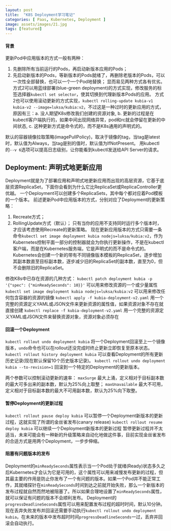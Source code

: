 ```yaml
---
layout: post
title:  "K8S Deployment学习笔记"
categories: [ Paas, Kubernetes, Deployment ]
image: assets/images/21.jpg
tags: [featured]
---
```


#### 背景
更新Pod中应用版本的方式一般有两种：
1. 先删除所有当前运行的Pods，再启动新版本应用的Pods；
2. 先启动新版本的Pods，等新版本的Pods就绪了，再删除老版本的Pods，可以一次性全部替换，也可以一个一个Pod地替换；
显而易见两种方式各有优劣。
方式2可以用蓝绿部署(blue-green deployment)的方式实现，修改服务的标签选择器`kubectl set selector`，使其切换到代理新版本Pods的应用。
方式2也可以使用滚动更新的方式实现，`kubectl rolling-update kubia-v1 kubia-v2 --image=luksa/kubia:v2`，不过这是一种过时的更新应用的方式，原因有三：a. 没人期望K8s修改我们创建的资源对象, b. 更新的过程是在kubectl客户端执行的，如果中间出现网络异常，pod和rc就会停留在更新的中间状态, c. 这种更新方式是命令式的，而不是K8s通用的声明式的。

默认的容器镜像拉取策略(imagePullPolicy)，取决于镜像的tag，当tag是latest时，默认值为Always，当tag是别的值时，默认值为IfNotPresent。
用kubectl的`--v 6`选项可以提高日志级别，让你能看到kubectl发送给API Server的请求。

## Deployment: 声明式地更新应用
Deployment就是为了部署应用和声明式地更新应用而出现的高层资源，它基于底层资源ReplicaSet，下面你会看到为什么它比ReplicaSet或ReplicaController更优越。
一个Deployment可以创建多个ReplicaSets，其中每个都对应着Pod模板的一个版本。
前述更新Pod中应用版本的方式，分别对应了Deployment的更新策略：
1. Recreate方式；
2. RollingUpdate方式（默认）；
只有当你的应用不支持同时运行多个版本时，才应该考虑使用Recreate的更新策略。
现在更新应用版本的方式只需要一条命令`kubectl set image deployment kubia nodejs=luksa/kubia:v2`，作为Kubernetes控制平面一部分的控制器就会为你执行更新操作，不是在kubectl客户端，而是在Kubernetes服务端，它是声明式的而不是命令式的。
Kubernetes会创建一个新的带有不同镜像版本模板的ReplicaSet，逐步增加其副本数直至目标副本数，逐步减少旧的ReplicaSet的副本数，直至为0，但不会删除旧的ReplicaSet。

修改K8s中已存在资源的几种方式：
`kubectl patch deployment kubia -p '{"spec": {"minReadySeconds": 10}}'` 可以用来修改资源的一个或少量属性
`kubectl set image deployment kubia nodejs=luksa/kubia:v2` 可以用来修改任何包含容器的资源的镜像
`kubectl apply -f kubia-deployment-v2.yaml` 用一个完整的资源定义YAML或JSON文件来更新资源的属性值，如果资源对象不存在就直接创建
`kubectl replace -f kubia-deployment-v2.yaml` 用一个完整的资源定义YAML或JSON文件来替换资源对象，资源对象必须存在

#### 回滚一个Deployment
`kubectl rollout undo deployment kubia` 将一个Deployment回滚至上一个镜像版本，`undo`命令也可以在rollout还没完成时终止更新立即恢复至原本状态。
`kubectl rollout history deployment kubia` 可以查看Deployment的所有更新历史记录(现在默认保留10个历史版本记录)。
`kubectl rollout undo deployment kubia --to-revision=1` 回滚到一个特定的Deployment的更新版本。

两个参数可以控制滚动更新的速率：
`maxSurge` 最大上涌，定义相对于目标副本数的最大可多出来的副本数，默认为25%向上取整；
`maxUnavailable` 最大不可用，定义相对于目标副本数的最大不可用副本数，默认为25%向下取整。

#### 暂停Deployment的更新过程
`kubectl rollout pause deploy kubia` 可以暂停一个Deployment新版本的更新过程，这就实现了所谓的金丝雀发布(canary release)
`kubectl rollout resume deploy kubia` 可以继续一个Deployment新版本的更新过程
暂停更新过程并不太适当，未来可能会有一种新的升级策略来自动化地做这件事，目前实现金丝雀发布的合适方式是用两个Deployment，一步步伸缩。

#### 阻塞有问题版本的发布
Deployment的`minReadySeconds`属性表示当一个Pod处于就绪(Ready)状态多久之后Kubernetes才会认为它是可用的，这个属性可以用来减慢发布更新的过程，但其最主要的作用是防止你发布了一个有问题的版本。如果一个Pod并不能正常工作，其就绪探针在`minReadySeconds`时间到达之前就开始失败，那么一个新版本的发布过程就自然而然地被阻塞了。所以如果合理地设置了`minReadySeconds`属性，就可以保证有问题的版本不会顺利发布。
Deployment的`progressDeadlineSeconds`属性可以用来配置发布过程的超时时间，默认10分钟。
现在丢弃失败发布并回滚还需要手动执行`kubectl rollout undo deployment kubia`，在未来的版本中发布超时时间`progressDeadlineSeconds`一过，丢弃并回滚会自动执行。
